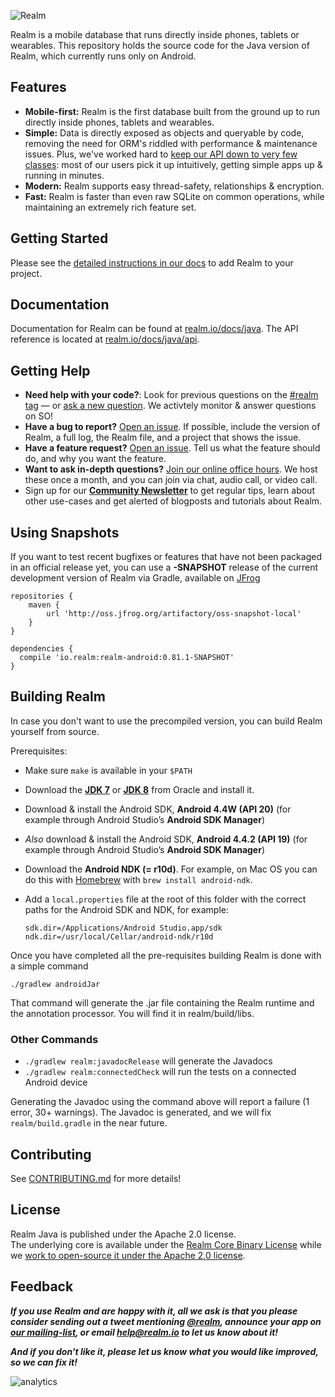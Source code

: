 ![Realm](logo.png)

Realm is a mobile database that runs directly inside phones, tablets or wearables.
This repository holds the source code for the Java version of Realm, which currently runs only on Android.

## Features

* **Mobile-first:** Realm is the first database built from the ground up to run directly inside phones, tablets and wearables.
* **Simple:** Data is directly exposed as objects and queryable by code, removing the need for ORM's riddled with performance & maintenance issues. Plus, we've worked hard to [keep our API down to very few classes](http://realm.io/docs/java/): most of our users pick it up intuitively, getting simple apps up & running in minutes.
* **Modern:** Realm supports easy thread-safety, relationships & encryption.
* **Fast:** Realm is faster than even raw SQLite on common operations, while maintaining an extremely rich feature set.

## Getting Started

Please see the [detailed instructions in our docs](http://realm.io/docs/java/#installation) to add Realm to your project.

## Documentation

Documentation for Realm can be found at [realm.io/docs/java](http://realm.io/docs/java).
The API reference is located at [realm.io/docs/java/api](http://realm.io/docs/java/api).

## Getting Help

- **Need help with your code?**: Look for previous questions on the [#realm tag](https://stackoverflow.com/questions/tagged/realm?sort=newest) — or [ask a new question](http://stackoverflow.com/questions/ask?tags=realm). We activtely monitor & answer questions on SO!
- **Have a bug to report?** [Open an issue](https://github.com/realm/realm-java/issues/new). If possible, include the version of Realm, a full log, the Realm file, and a project that shows the issue.
- **Have a feature request?** [Open an issue](https://github.com/realm/realm-java/issues/new). Tell us what the feature should do, and why you want the feature.
- **Want to ask in-depth questions?** [Join our online office hours](https://attendee.gotowebinar.com/rt/1182038037080364033). We host these once a month, and you can join via chat, audio call, or video call.
- Sign up for our [**Community Newsletter**](http://eepurl.com/VEKCn) to get regular tips, learn about other use-cases and get alerted of blogposts and tutorials about Realm.

## Using Snapshots

If you want to test recent bugfixes or features that have not been packaged in an official release yet, you can use a **-SNAPSHOT** release of the current development version of Realm via Gradle, available on [JFrog](http://oss.jfrog.org/oss-snapshot-local/io/realm/realm-android/)

    repositories {
        maven {
            url 'http://oss.jfrog.org/artifactory/oss-snapshot-local'
        }
    }

    dependencies {
      compile 'io.realm:realm-android:0.81.1-SNAPSHOT'
    }

## Building Realm

In case you don't want to use the precompiled version, you can build Realm yourself from source.

Prerequisites:

* Make sure `make` is available in your `$PATH`
* Download the [**JDK 7**](http://www.oracle.com/technetwork/java/javase/downloads/jdk7-downloads-1880260.html) or [**JDK 8**](http://www.oracle.com/technetwork/java/javase/downloads/jdk8-downloads-2133151.html) from Oracle and install it.
* Download & install the Android SDK, **Android 4.4W (API 20)** (for example through Android Studio’s **Android SDK Manager**)
* _Also_ download & install the Android SDK, **Android 4.4.2 (API 19)** (for example through Android Studio’s **Android SDK Manager**)
* Download the **Android NDK (= r10d)**. For example, on Mac OS you can do this with [Homebrew](http://brew.sh) with `brew install android-ndk`.
* Add a `local.properties` file at the root of this folder with the correct paths for the Android SDK and NDK, for example:

    ```
    sdk.dir=/Applications/Android Studio.app/sdk
    ndk.dir=/usr/local/Cellar/android-ndk/r10d
    ```

Once you have completed all the pre-requisites building Realm is done with a simple command

    ./gradlew androidJar

That command will generate the .jar file containing the Realm runtime and the annotation processor. You will find it in realm/build/libs.

### Other Commands

 * `./gradlew realm:javadocRelease` will generate the Javadocs
 * `./gradlew realm:connectedCheck` will run the tests on a connected Android device

Generating the Javadoc using the command above will report a failure (1 error, 30+ warnings). The Javadoc is generated, and we will fix 
`realm/build.gradle` in the near future.

## Contributing

See [CONTRIBUTING.md](CONTRIBUTING.md) for more details!

## License

Realm Java is published under the Apache 2.0 license.  
The underlying core is available under the [Realm Core Binary License](LICENSE#L210-L243) while we [work to open-source it under the Apache 2.0 license](http://realm.io/docs/java/#faq).

## Feedback

**_If you use Realm and are happy with it, all we ask is that you please consider sending out a tweet mentioning [@realm](http://twitter.com/realm), announce your app on [our mailing-list](https://groups.google.com/forum/#!forum/realm-java), or email [help@realm.io](mailto:help@realm.io) to let us know about it!_**

**_And if you don't like it, please let us know what you would like improved, so we can fix it!_**

![analytics](https://ga-beacon.appspot.com/UA-50247013-2/realm-java/README?pixel)
